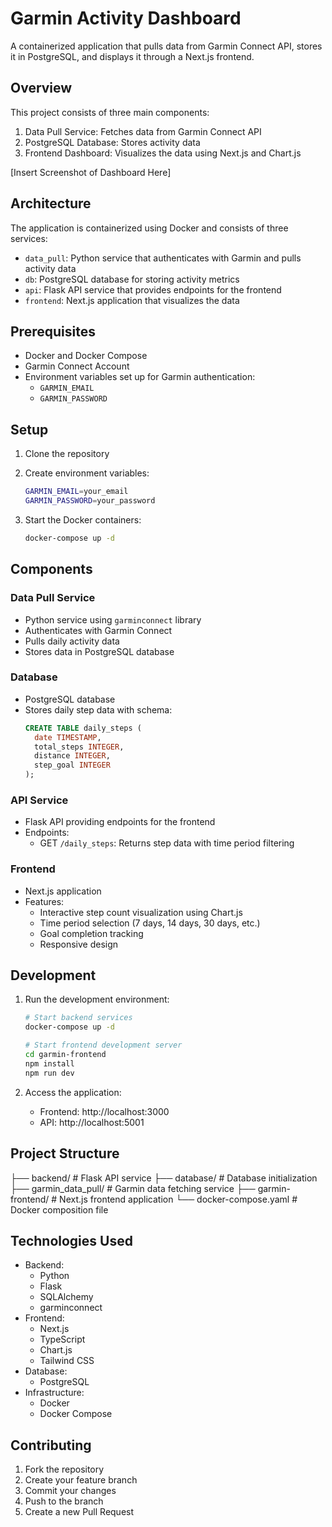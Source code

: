 # Garmin Activity Dashboard

A containerized application that pulls data from Garmin Connect API, stores it in PostgreSQL, and displays it through a Next.js frontend.

## Overview

This project consists of three main components:
1. Data Pull Service: Fetches data from Garmin Connect API
2. PostgreSQL Database: Stores activity data
3. Frontend Dashboard: Visualizes the data using Next.js and Chart.js

[Insert Screenshot of Dashboard Here]

## Architecture

The application is containerized using Docker and consists of three services:
- `data_pull`: Python service that authenticates with Garmin and pulls activity data
- `db`: PostgreSQL database for storing activity metrics
- `api`: Flask API service that provides endpoints for the frontend
- `frontend`: Next.js application that visualizes the data

## Prerequisites

- Docker and Docker Compose
- Garmin Connect Account
- Environment variables set up for Garmin authentication:
  - `GARMIN_EMAIL`
  - `GARMIN_PASSWORD`

## Setup

1. Clone the repository

2. Create environment variables:
   ```bash
   GARMIN_EMAIL=your_email
   GARMIN_PASSWORD=your_password
   ```

3. Start the Docker containers:
   ```bash
   docker-compose up -d
   ```

## Components

### Data Pull Service
- Python service using `garminconnect` library
- Authenticates with Garmin Connect
- Pulls daily activity data
- Stores data in PostgreSQL database

### Database
- PostgreSQL database
- Stores daily step data with schema:
  ```sql
  CREATE TABLE daily_steps (
    date TIMESTAMP,
    total_steps INTEGER,
    distance INTEGER,
    step_goal INTEGER
  );
  ```

### API Service
- Flask API providing endpoints for the frontend
- Endpoints:
  - GET `/daily_steps`: Returns step data with time period filtering

### Frontend
- Next.js application
- Features:
  - Interactive step count visualization using Chart.js
  - Time period selection (7 days, 14 days, 30 days, etc.)
  - Goal completion tracking
  - Responsive design

## Development

1. Run the development environment:
   ```bash
   # Start backend services
   docker-compose up -d

   # Start frontend development server
   cd garmin-frontend
   npm install
   npm run dev
   ```

2. Access the application:
   - Frontend: http://localhost:3000
   - API: http://localhost:5001

## Project Structure

├── backend/ # Flask API service
├── database/ # Database initialization
├── garmin_data_pull/ # Garmin data fetching service
├── garmin-frontend/ # Next.js frontend application
└── docker-compose.yaml # Docker composition file


## Technologies Used

- Backend:
  - Python
  - Flask
  - SQLAlchemy
  - garminconnect
- Frontend:
  - Next.js
  - TypeScript
  - Chart.js
  - Tailwind CSS
- Database:
  - PostgreSQL
- Infrastructure:
  - Docker
  - Docker Compose

## Contributing

1. Fork the repository
2. Create your feature branch
3. Commit your changes
4. Push to the branch
5. Create a new Pull Request